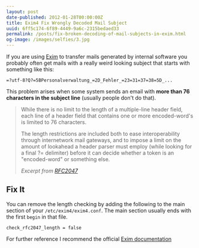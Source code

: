 ```yaml
---
layout: post
date-published: 2012-01-28T00:00:00Z
title: Exim4 Fix Wrongly Decoded Mail Subject
uuid: 6ff5c174-6f89-4449-9a6c-2315bedaed33
permalink: /posts/fix-broken-decoding-of-mail-subjects-in-exim.html
og-image: /images/selfies/3.jpg
---
```


If you are using [Exim](http://www.exim.org/) to transfer mails generated by internal software you probably often get
mails with a really weird looking subject that starts with something like this:

    =?utf-8?Q?=5BPersonalverwaltung_=2D_Fehler_=23=31=37=38=5D_...


This problem arises when some system sends an email with **more
than 76 characters in the subject line** (usually people don't do that).

> While there is no limit to the length of a multiple-line header field,
> each line of a header field that contains one or more
> encoded-word's is limited to 76 characters.
>
> The length restrictions are included both to ease interoperability
> through internetwork mail gateways, and to impose a limit on the
> amount of lookahead a header parser must employ (while looking for a
> final ?= delimiter) before it can decide whether a token is an
> "encoded-word" or something else.
>
> <cite>Excerpt from <a href="http://www.ietf.org/rfc/rfc2047.txt">RFC2047</a></cite>


## Fix It

You can remove the length checking by adding the following to the main section of your
`/etc/exim4/exim4.conf`. The main section usually ends with the first `begin` in that file.

    check_rfc2047_length = false

For further reference I recommend the official [Exim documentation](http://www.exim.org/exim-html-current/doc/html/spec_html/ch14.html)
